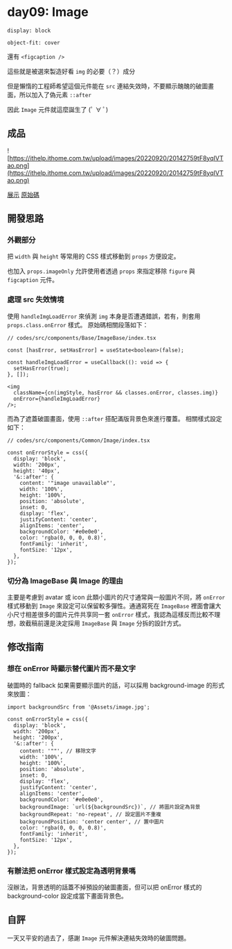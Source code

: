 # day09: Image

`display: block`

`object-fit: cover`

還有 `<figcaption />`

這些就是被選來製造好看 `img` 的必要（？）成分

但是懶惰的工程師希望這個元件能在 `src` 連結失效時，不要顯示醜醜的破圖畫面，所以加入了偽元素 `::after`

因此 `Image` 元件就這麼誕生了 (ﾟ ∀ ﾟ)

## 成品

![https://ithelp.ithome.com.tw/upload/images/20220920/20142759tF8yqIVTao.png](https://ithelp.ithome.com.tw/upload/images/20220920/20142759tF8yqIVTao.png)

[展示](https://tzynwang.github.io/ithome-2022-demo/#/Image)
[原始碼](https://gist.github.com/tzynwang/1f561a290868e79cad29b6c2ea46ac62)

## 開發思路

### 外觀部分

把 `width` 與 `height` 等常用的 CSS 樣式移動到 `props` 方便設定。

也加入 `props.imageOnly` 允許使用者透過 `props` 來指定移除 `figure` 與 `figcaption` 元件。

### 處理 src 失效情境

使用 `handleImgLoadError` 來偵測 `img` 本身是否遭遇錯誤，若有，則套用 `props.class.onError` 樣式。
原始碼相關段落如下：

```tsx
// codes/src/components/Base/ImageBase/index.tsx

const [hasError, setHasError] = useState<boolean>(false);

const handleImgLoadError = useCallback((): void => {
  setHasError(true);
}, []);

<img
  className={cn(imgStyle, hasError && classes.onError, classes.img)}
  onError={handleImgLoadError}
/>;
```

而為了遮蓋破圖畫面，使用 `::after` 搭配滿版背景色來進行覆蓋。
相關樣式設定如下：

```tsx
// codes/src/components/Common/Image/index.tsx

const onErrorStyle = css({
  display: 'block',
  width: '200px',
  height: '40px',
  '&::after': {
    content: '"image unavailable"',
    width: '100%',
    height: '100%',
    position: 'absolute',
    inset: 0,
    display: 'flex',
    justifyContent: 'center',
    alignItems: 'center',
    backgroundColor: '#e0e0e0',
    color: 'rgba(0, 0, 0, 0.8)',
    fontFamily: 'inherit',
    fontSize: '12px',
  },
});
```

### 切分為 ImageBase 與 Image 的理由

主要是考慮到 avatar 或 icon 此類小圖片的尺寸通常與一般圖片不同，將 `onError` 樣式移動到 `Image` 來設定可以保留較多彈性。通通寫死在 `ImageBase` 裡面會讓大小尺寸相差很多的圖片元件共享同一套 `onError` 樣式，我認為這樣反而比較不理想，故截稿前還是決定採用 `ImageBase` 與 `Image` 分拆的設計方式。

## 修改指南

### 想在 onError 時顯示替代圖片而不是文字

破圖時的 fallback 如果需要顯示圖片的話，可以採用 background-image 的形式來放圖：

```tsx
import backgroundSrc from '@Assets/image.jpg';

const onErrorStyle = css({
  display: 'block',
  width: '200px',
  height: '200px',
  '&::after': {
    content: '""', // 移除文字
    width: '100%',
    height: '100%',
    position: 'absolute',
    inset: 0,
    display: 'flex',
    justifyContent: 'center',
    alignItems: 'center',
    backgroundColor: '#e0e0e0',
    backgroundImage: `url(${backgroundSrc})`, // 將圖片設定為背景
    backgroundRepeat: 'no-repeat', // 設定圖片不重複
    backgroundPosition: 'center center', // 置中圖片
    color: 'rgba(0, 0, 0, 0.8)',
    fontFamily: 'inherit',
    fontSize: '12px',
  },
});
```

### 有辦法把 onError 樣式設定為透明背景嗎

沒辦法，背景透明的話蓋不掉預設的破圖畫面，但可以把 onError 樣式的 background-color 設定成當下畫面背景色。

## 自評

一天又平安的過去了，感謝 `Image` 元件解決連結失效時的破圖問題。
